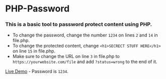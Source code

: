 # PHP-Password
### This is a basic tool to password protect content using PHP.

* To change the password, change the number `1234` on lines `2` and `14` in file.php.
* To change the protected content, change `<h1>SECRECT STUFF HERE</h1>` on line `15` in file.php.
* Make sure to change the URL on line `3` in file.php to `https://yourwebsite.com/file` and add `?status=wrong` to the end of it.

[Live Demo](https://phptests.leo32345.repl.co/password) - Password is `1234`.
